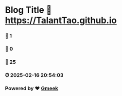# Blog Title :link: https://TalantTao.github.io 
### :page_facing_up: [1](https://TalantTao.github.io/tag.html) 
### :speech_balloon: 0 
### :hibiscus: 25 
### :alarm_clock: 2025-02-16 20:54:03 
### Powered by :heart: [Gmeek](https://github.com/Meekdai/Gmeek)
